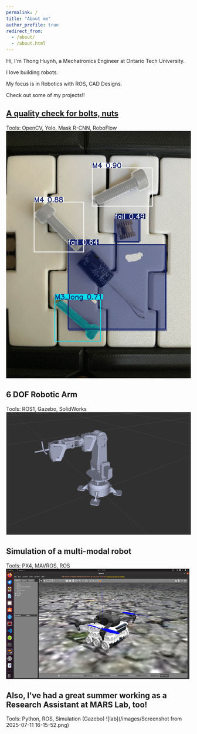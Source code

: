 ```yaml
---
permalink: /
title: "About me"
author_profile: true
redirect_from: 
  - /about/
  - /about.html
---
```


Hi, I'm Thong Huynh, a Mechatronics Engineer at Ontario Tech University. 

I love building robots.

My focus is in Robotics with ROS, CAD Designs.

Check out some of my projects!!

[**A quality check for bolts, nuts**](//projects/project1.md) 
---
Tools: OpenCV, Yolo, Mask R-CNN, RoboFlow
![opencv](/images/IMG_4.jpg)



6 DOF Robotic Arm
---
Tools: ROS1, Gazebo, SolidWorks
![6dof](/images/IMG_1.png)

Simulation of a multi-modal robot
---
Tools: PX4, MAVROS, ROS
<img src="/images/Screenshot from 2025-07-11 16-15-52.png" alt="simulation" width="500" height="300">


Also, I've had a great summer working as a Research Assistant at MARS Lab, too!
---
Tools: Python, ROS, Simulation (Gazebo)
![lab](/images/Screenshot from 2025-07-11 16-15-52.png)

